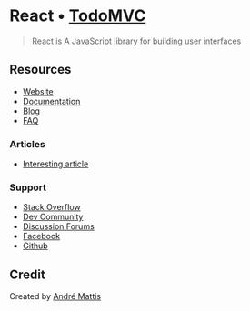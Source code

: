# React • [TodoMVC](http://todomvc.com)

> React is A JavaScript library for building user interfaces


## Resources

- [Website](https://reactjs.org/)
- [Documentation](https://reactjs.org/docs/)
- [Blog](https://reactjs.org/blog/)
- [FAQ](https://reactjs.org/docs/faq-ajax.html)

### Articles

- [Interesting article]()

### Support

- [Stack Overflow](http://stackoverflow.com/questions/tagged/reactjs)
- [Dev Community](https://dev.to/t/react)
- [Discussion Forums](https://reactjs.org/community/support.html#popular-discussion-forums)
- [Facebook](https://www.facebook.com/react)
- [Github](https://github.com/facebook/react)


## Credit

Created by [André Mattis](https://dynamicslice.com)
